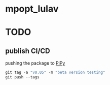 # mpopt_lulav

# TODO

## publish CI/CD

pushing the package to [PiPy](https://pypi.org/project/citros/)

```python
git tag -a "v0.05" -m "beta version testing"
git push --tags
```
